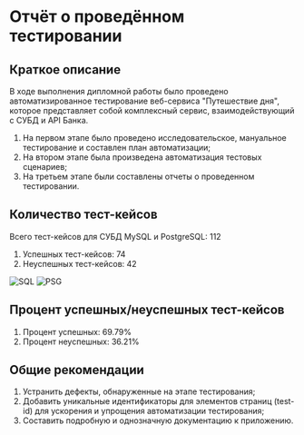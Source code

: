 # Отчёт о проведённом тестировании

## Краткое описание
   В ходе выполнения дипломной работы было проведено автоматизированное тестирование веб-сервиса "Путешествие дня", которое представляет собой комплексный сервис, взаимодействующий с СУБД и API Банка.

1. На первом этапе было проведено исследовательское, мануальное тестирование и составлен план автоматизации;
2. На втором этапе была произведена автоматизация тестовых сценариев;
3. На третьем этапе были составлены отчеты о проведенном тестировании.

## Количество тест-кейсов
   Всего тест-кейсов для СУБД MySQL и PostgreSQL: 112
   1. Успешных тест-кейсов: 74
   2. Неуспешных тест-кейсов: 42

![SQL](https://github.com/GusevaAS/QA-diploma/assets/118854105/361d58d2-2d83-473a-a467-dc856e42d6ad)
![PSG](https://github.com/GusevaAS/QA-diploma/assets/118854105/8b12209a-6c4b-423d-adfd-e29aa5476067)

## Процент успешных/неуспешных тест-кейсов
   1. Процент успешных: 69.79%
   2. Процент неуспешных: 36.21%

## Общие рекомендации
  1. Устранить дефекты, обнаруженные на этапе тестирования;
  2. Добавить уникальные идентификаторы для элементов страниц (test-id) для ускорения и упрощения автоматизации тестирования;
  3. Составить подробную и однозначную документацию к приложению.
